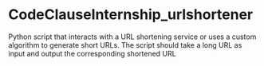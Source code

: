 # CodeClauseInternship_urlshortener
 Python script that interacts with a URL shortening service or uses a custom algorithm to generate short URLs. The script should take a long URL as input and output the corresponding shortened URL
